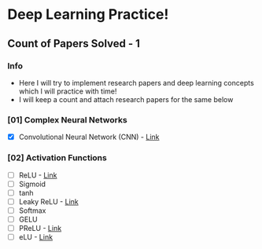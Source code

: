 # Deep Learning Practice!

## Count of Papers Solved - 1

### Info
- Here I will try to implement research papers and deep learning concepts which I will practice with time!
- I will keep a count and attach research papers for the same below

### [01] Complex Neural Networks
- [x] Convolutional Neural Network (CNN) - [Link](http://yann.lecun.com/exdb/publis/pdf/lecun-89e.pdf)

### [02] Activation Functions
- [ ] ReLU - [Link](https://www.researchgate.net/publication/215616967_Deep_Sparse_Rectifier_Neural_Networks)
- [ ] Sigmoid
- [ ] tanh
- [ ] Leaky ReLU - [Link](https://www.researchgate.net/publication/215616967_Deep_Sparse_Rectifier_Neural_Networks)
- [ ] Softmax
- [ ] GELU
- [ ] PReLU - [Link](https://www.researchgate.net/publication/215616967_Deep_Sparse_Rectifier_Neural_Networks)
- [ ] eLU - [Link](https://www.researchgate.net/publication/215616967_Deep_Sparse_Rectifier_Neural_Networks)
